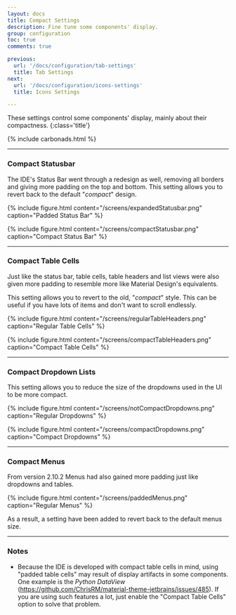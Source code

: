 ```yaml
---
layout: docs
title: Compact Settings
description: Fine tune some components' display.
group: configuration
toc: true
comments: true

previous:
  url: '/docs/configuration/tab-settings'
  title: Tab Settings
next:
  url: '/docs/configuration/icons-settings'
  title: Icons Settings

---
```


These settings control some components' display, mainly about their compactness.
{:class='title'}

{% include carbonads.html %}

----
### Compact Statusbar

The IDE's Status Bar went through a redesign as well, removing all borders and giving more padding on the top and bottom. This setting allows you to revert back to the default "_compact_" design.


{% include figure.html content="/screens/expandedStatusbar.png" caption="Padded Status Bar" %}

{% include figure.html content="/screens/compactStatusbar.png" caption="Compact Status Bar" %}

----
### Compact Table Cells

Just like the status bar, table cells, table headers and list views were also given more padding to resemble more like Material Design's equivalents.

This setting allows you to revert to the old, "_compact_" style. This can be useful if you have lots of items and don't want to scroll endlessly.

{% include figure.html content="/screens/regularTableHeaders.png" caption="Regular Table Cells" %}

{% include figure.html content="/screens/compactTableHeaders.png" caption="Compact Table Cells" %}

----
### Compact Dropdown Lists

This setting allows you to reduce the size of the dropdowns used in the UI to be more compact.

{% include figure.html content="/screens/notCompactDropdowns.png" caption="Regular Dropdowns" %}

{% include figure.html content="/screens/compactDropdowns.png" caption="Compact Dropdowns" %}

----
### Compact Menus

From version 2.10.2 Menus had also gained more padding just like dropdowns and tables.

{% include figure.html content="/screens/paddedMenus.png" caption="Regular Menus" %}

As a result, a setting have been added to revert back to the default menus size.

----
### Notes

- Because the IDE is developed with compact table cells in mind, using "padded table cells" may result of display artifacts in some components. One example is the *Python DataView* (https://github.com/ChrisRM/material-theme-jetbrains/issues/485). If you are using such features a lot, just enable the "Compact Table Cells" option to solve that problem.

